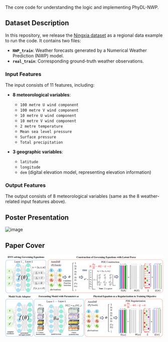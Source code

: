 The core code for understanding the logic and implementing PhyDL-NWP. 

## Dataset Description

In this repository, we release the [Ningxia dataset](https://drive.google.com/drive/folders/1JcFkmSsqMVDcdWwcCAyhL7m-WjI3BJHg?usp=sharing) as a regional data example to run the code. It contains two files:

- **`NWP_train`**: Weather forecasts generated by a Numerical Weather Prediction (NWP) model.  
- **`real_train`**: Corresponding ground-truth weather observations.

### Input Features

The input consists of 11 features, including:

- **8 meteorological variables**:
  - `100 metre U wind component`
  - `100 metre V wind component`
  - `10 metre U wind component`
  - `10 metre V wind component`
  - `2 metre temperature`
  - `Mean sea level pressure`
  - `Surface pressure`
  - `Total precipitation`

- **3 geographic variables**:
  - `latitude`
  - `longitude`
  - `dem` (digital elevation model, representing elevation information)

### Output Features

The output consists of 8 meteorological variables (same as the 8 weather-related input features above).

## Poster Presentation
![image](https://github.com/yingtaoluo/PhyDL-NWP/blob/main/KDD2025_Poster.png)

## Paper Cover
![image](https://github.com/yingtaoluo/PhyDL-NWP/blob/main/KDD2025_Cover.jpg)
